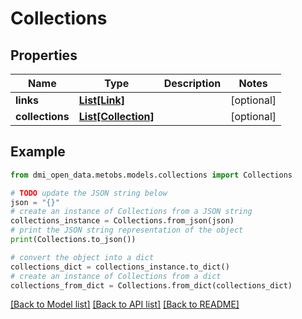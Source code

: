 # Collections


## Properties

Name | Type | Description | Notes
------------ | ------------- | ------------- | -------------
**links** | [**List[Link]**](Link.md) |  | [optional] 
**collections** | [**List[Collection]**](Collection.md) |  | [optional] 

## Example

```python
from dmi_open_data.metobs.models.collections import Collections

# TODO update the JSON string below
json = "{}"
# create an instance of Collections from a JSON string
collections_instance = Collections.from_json(json)
# print the JSON string representation of the object
print(Collections.to_json())

# convert the object into a dict
collections_dict = collections_instance.to_dict()
# create an instance of Collections from a dict
collections_from_dict = Collections.from_dict(collections_dict)
```
[[Back to Model list]](../README.md#documentation-for-models) [[Back to API list]](../README.md#documentation-for-api-endpoints) [[Back to README]](../README.md)



